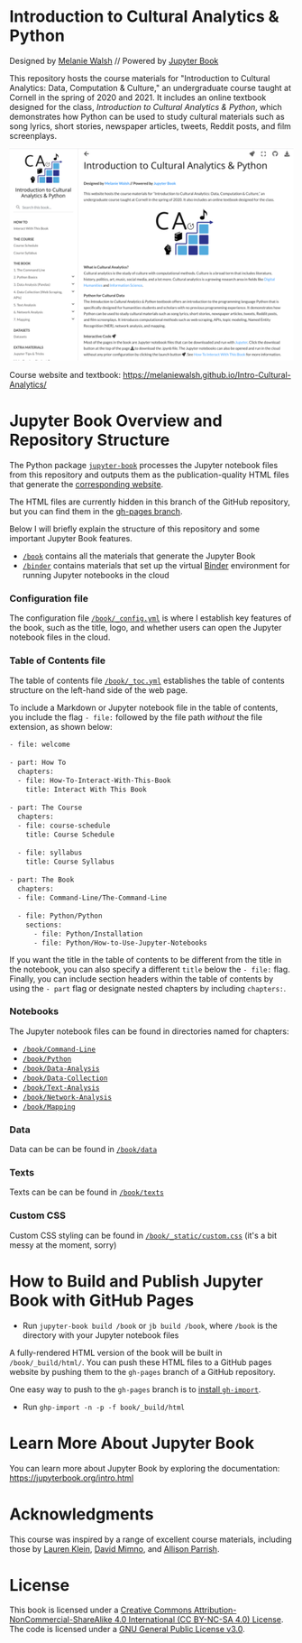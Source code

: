 # Introduction to Cultural Analytics & Python

Designed by [Melanie Walsh](https://melaniewalsh.org/) // Powered by [Jupyter Book](https://jupyterbook.org/)

This repository hosts the course materials for "Introduction to Cultural Analytics: Data, Computation & Culture," an undergraduate course taught at Cornell in the spring of 2020 and 2021. It includes an online textbook designed for the class, *Introduction to Cultural Analytics & Python*, which demonstrates how Python can be used to study cultural materials such as song lyrics, short stories, newspaper articles, tweets, Reddit posts, and film screenplays. 

[![Intro Cultural Analytics home page](book/images/intro-ca-home-page-12-30-2020.png)](https://melaniewalsh.github.io/Intro-Cultural-Analytics/)

Course website and textbook: https://melaniewalsh.github.io/Intro-Cultural-Analytics/

# Jupyter Book Overview and Repository Structure

The Python package [`jupyter-book`](https://jupyterbook.org/start/build.html) processes the Jupyter notebook files from this repository and outputs them as the publication-quality HTML files that generate the [corresponding website](https://melaniewalsh.github.io/Intro-Cultural-Analytics/).

The HTML files are currently hidden in this branch of the GitHub repository, but you can find them in the [gh-pages branch](https://github.com/melaniewalsh/Intro-Cultural-Analytics/tree/gh-pages).

Below I will briefly explain the structure of this repository and some important Jupyter Book features.

-  [`/book`](https://github.com/melaniewalsh/Intro-Cultural-Analytics/tree/master/book) contains all the materials that generate the Jupyter Book
- [`/binder`](https://github.com/melaniewalsh/Intro-Cultural-Analytics/tree/master/binder) contains materials that set up the virtual [Binder](https://mybinder.org/) environment for running Jupyter notebooks in the cloud 

### Configuration file

The configuration file [`/book/_config.yml`](https://github.com/melaniewalsh/Intro-Cultural-Analytics/blob/master/book/_config.yml) is where I establish key features of the book, such as the title, logo, and whether users can open the Jupyter notebook files in the cloud.
 
### Table of Contents file

The table of contents file [`/book/_toc.yml`](https://github.com/melaniewalsh/Intro-Cultural-Analytics/blob/master/book/_toc.yml) establishes the table of contents structure on the left-hand side of the web page.

To include a Markdown or Jupyter notebook file in the table of contents, you include the flag `- file:` followed by the file path *without* the file extension, as shown below: 
```
- file: welcome

- part: How To
  chapters:
  - file: How-To-Interact-With-This-Book
    title: Interact With This Book

- part: The Course
  chapters:
  - file: course-schedule
    title: Course Schedule

  - file: syllabus
    title: Course Syllabus
  
- part: The Book
  chapters:
  - file: Command-Line/The-Command-Line

  - file: Python/Python
    sections:
      - file: Python/Installation
      - file: Python/How-to-Use-Jupyter-Notebooks
```

If you want the title in the table of contents to be different from the title in the notebook, you can also specify a different `title` below the `- file:` flag. Finally, you can include section headers within the table of contents by using the `- part` flag or designate nested chapters by including `chapters:`.

### Notebooks

The Jupyter notebook files can be found in directories named for chapters:
- [`/book/Command-Line`](https://github.com/melaniewalsh/Intro-Cultural-Analytics/tree/master/book/Command-Line)
-  [`/book/Python`](https://github.com/melaniewalsh/Intro-Cultural-Analytics/tree/master/book/Python)
-  [`/book/Data-Analysis`](https://github.com/melaniewalsh/Intro-Cultural-Analytics/tree/master/book/Data-Analysis)
-  [`/book/Data-Collection`](https://github.com/melaniewalsh/Intro-Cultural-Analytics/tree/master/book/Data-Collection)
-  [`/book/Text-Analysis`](https://github.com/melaniewalsh/Intro-Cultural-Analytics/tree/master/book/Text-Analysis)
-  [`/book/Network-Analysis`](https://github.com/melaniewalsh/Intro-Cultural-Analytics/tree/master/book/Network-Analysis)
-  [`/book/Mapping`](https://github.com/melaniewalsh/Intro-Cultural-Analytics/tree/master/book/Mapping)

### Data

Data can be can be found in [`/book/data`](https://github.com/melaniewalsh/Intro-Cultural-Analytics/tree/master/book/data)

### Texts

Texts can be can be found in [`/book/texts`](https://github.com/melaniewalsh/Intro-Cultural-Analytics/tree/master/book/texts)

### Custom CSS

Custom CSS styling can be found in [`/book/_static/custom.css`](https://github.com/melaniewalsh/Intro-Cultural-Analytics/blob/master/book/_static/custom.css) (it's a bit messy at the moment, sorry)


# How to Build and Publish Jupyter Book with GitHub Pages

- Run `jupyter-book build /book` or `jb build /book`, where `/book` is the directory with your Jupyter notebook files

A fully-rendered HTML version of the book will be built in `/book/_build/html/`. You can push these HTML files to a GitHub pages website by pushing them to the `gh-pages` branch of a GitHub repository.
 
One easy way to push to the `gh-pages` branch is to [install `gh-import`](https://jupyterbook.org/publish/gh-pages.html#push-your-book-to-a-branch-hosted-by-github-pages).

- Run `ghp-import -n -p -f book/_build/html`


# Learn More About Jupyter Book

You can learn more about Jupyter Book by exploring the documentation: https://jupyterbook.org/intro.html

# Acknowledgments
This course was inspired by a range of excellent course materials, including those by [Lauren Klein](https://github.com/laurenfklein/emory-qtm340), [David Mimno](https://mimno.infosci.cornell.edu/info3350/), and [Allison Parrish](https://github.com/aparrish/rwet).

# License

This book is licensed under a [Creative Commons Attribution-NonCommercial-ShareAlike 4.0 International (CC BY-NC-SA 4.0) License](https://creativecommons.org/licenses/by-nc-sa/4.0/). The code is licensed under a [GNU General Public License v3.0](https://choosealicense.com/licenses/gpl-3.0/#).